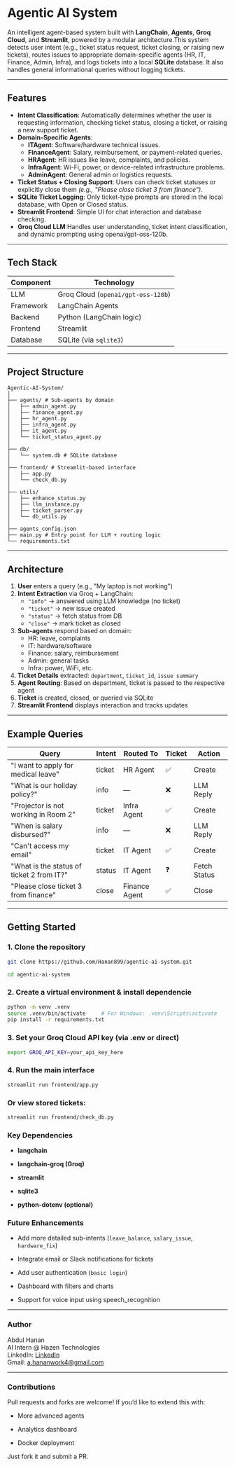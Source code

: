 # Agentic AI System

An intelligent agent-based system built with **LangChain**, **Agents**, **Groq Cloud**, and **Streamlit**, powered by a modular architecture.This system detects user intent (e.g., ticket status request, ticket closing, or raising new tickets), routes issues to appropriate domain-specific agents (HR, IT, Finance, Admin, Infra), and logs tickets into a local  **SQLite** database. It also handles general informational queries without logging tickets.

---

## Features


- **Intent Classification**: Automatically determines whether the user is requesting information, checking ticket status, closing a ticket, or raising a new support ticket.
- **Domain-Specific Agents**:
  - **ITAgent**: Software/hardware technical issues.
  - **FinanceAgent**: Salary, reimbursement, or payment-related queries.
  - **HRAgent**: HR issues like leave, complaints, and policies.
  - **InfraAgent**: Wi-Fi, power, or device-related infrastructure problems.
  - **AdminAgent**: General admin or logistics requests.
- **Ticket Status + Closing Support**: Users can check ticket statuses or explicitly close them *(e.g., "Please close ticket 3 from finance")*.
- **SQLite Ticket Logging**: Only ticket-type prompts are stored in the local database, with Open or Closed status.
- **Streamlit Frontend**: Simple UI for chat interaction and database checking.
- **Groq Cloud LLM**:Handles user understanding, ticket intent classification, and dynamic prompting using openai/gpt-oss-120b.

---

## Tech Stack

| Component     | Technology               |
|---------------|---------------------------|
| LLM           | Groq Cloud (`openai/gpt-oss-120b`) |
| Framework     | LangChain Agents          |
| Backend       | Python (LangChain logic) |
| Frontend      | Streamlit                 |
| Database      | SQLite (via `sqlite3`)    |

---


## Project Structure

```text
Agentic-AI-System/
│
├── agents/ # Sub-agents by domain
│   ├── admin_agent.py
│   ├── finance_agent.py
│   ├── hr_agent.py
│   ├── infra_agent.py
│   ├── it_agent.py
│   └── ticket_status_agent.py
│
├── db/
│   └── system.db # SQLite database
│
├── frontend/ # Streamlit-based interface
│   ├── app.py 
│   └── check_db.py 
│
├── utils/
│   ├── enhance_status.py
│   ├── llm_instance.py
│   ├── ticket_parser.py
│   └── db_utils.py
│
├── agents_config.json
├── main.py # Entry point for LLM + routing logic
└── requirements.txt

```

---

## Architecture

1. **User** enters a query (e.g., "My laptop is not working")
2. **Intent Extraction** via Groq + LangChain:
   - `"info"` → answered using LLM knowledge (no ticket)
   - `"ticket"` → new issue created
   - `"status"` → fetch status from DB
   - `"close"` → mark ticket as closed
3. **Sub-agents** respond based on domain:
   - HR: leave, complaints
   - IT: hardware/software
   - Finance: salary, reimbursement
   - Admin: general tasks
   - Infra: power, WiFi, etc.
4. **Ticket Details** extracted: `department`, `ticket_id`, `issue summary`
5. **Agent Routing**: Based on department, ticket is passed to the respective agent
6. **Ticket** is created, closed, or queried via SQLite
7. **Streamlit Frontend** displays interaction and tracks updates

---

## Example Queries

| Query                                     | Intent | Routed To     | Ticket | Action       |
| ----------------------------------------- | ------ | ------------- | ------ | ------------ |
| "I want to apply for medical leave"       | ticket | HR Agent      | ✅      | Create       |
| "What is our holiday policy?"             | info   | —             | ❌      | LLM Reply    |
| "Projector is not working in Room 2"      | ticket | Infra Agent   | ✅      | Create       |
| "When is salary disbursed?"               | info   | —             | ❌      | LLM Reply    |
| "Can't access my email"                   | ticket | IT Agent      | ✅      | Create       |
| "What is the status of ticket 2 from IT?" | status | IT Agent      | ❓      | Fetch Status |
| "Please close ticket 3 from finance"      | close  | Finance Agent | ✅      | Close        |


---

## Getting Started

### 1. Clone the repository

```bash
git clone https://github.com/Hanan899/agentic-ai-system.git

cd agentic-ai-system
```
### 2. Create a virtual environment & install dependencie

```bash
python -m venv .venv
source .venv/bin/activate     # For Windows: .venv\Scripts\activate
pip install -r requirements.txt
```

### 3. Set your Groq Cloud API key (via .env or direct)

```bash
export GROQ_API_KEY=your_api_key_here
```

### 4. Run the main interface

```bash
streamlit run frontend/app.py
```

### Or view stored tickets:

```bash
streamlit run frontend/check_db.py
```

### Key Dependencies

 - **langchain**

- **langchain-groq (Groq)**

- **streamlit**

- **sqlite3**

- **python-dotenv (optional)**

### Future Enhancements

 - Add more detailed sub-intents (`leave_balance`, `salary_issue`, `hardware_fix`)

 - Integrate email or Slack notifications for tickets

 - Add user authentication (`basic login`)

 - Dashboard with filters and charts

 - Support for voice input using speech_recognition

---

### Author
Abdul Hanan  
AI Intern @ Hazen Technologies  
LinkedIn: [LinkedIn](https://www.linkedin.com/in/abdul-hanan-2003-)  
Gmail: a.hananwork4@gmail.com

---

### Contributions
Pull requests and forks are welcome!
If you’d like to extend this with:

- More advanced agents

- Analytics dashboard

- Docker deployment
  
Just fork it and submit a PR.
